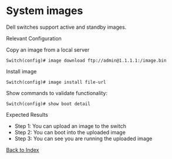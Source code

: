 # System images

Dell switches support active and standby images.

Relevant Configuration

Copy an image from a local server

```
Switch(config)# image download ftp://admin@1.1.1.1:/image.bin
```

Install image

```
Switch(config)# image install file-url
```

Show commands to validate functionality: 

```
Switch(config)# show boot detail
```

Expected Results

* Step 1: You can upload an image to the switch
* Step 2: You can boot into the uploaded image
* Step 3: You can see you are running the uploaded image

[Back to Index](./index.md)

